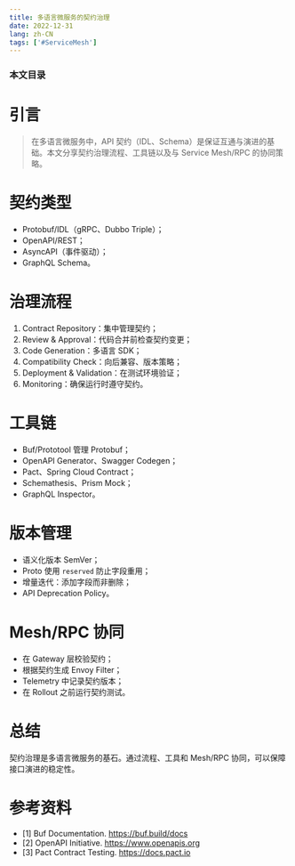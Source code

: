 ```yaml
---
title: 多语言微服务的契约治理
date: 2022-12-31
lang: zh-CN
tags: ['#ServiceMesh']
---
```


### 本文目录
<!-- toc -->

# 引言
> 在多语言微服务中，API 契约（IDL、Schema）是保证互通与演进的基础。本文分享契约治理流程、工具链以及与 Service Mesh/RPC 的协同策略。

# 契约类型
- Protobuf/IDL（gRPC、Dubbo Triple）；
- OpenAPI/REST；
- AsyncAPI（事件驱动）；
- GraphQL Schema。

# 治理流程
1. Contract Repository：集中管理契约；
2. Review & Approval：代码合并前检查契约变更；
3. Code Generation：多语言 SDK；
4. Compatibility Check：向后兼容、版本策略；
5. Deployment & Validation：在测试环境验证；
6. Monitoring：确保运行时遵守契约。

# 工具链
- Buf/Prototool 管理 Protobuf；
- OpenAPI Generator、Swagger Codegen；
- Pact、Spring Cloud Contract；
- Schemathesis、Prism Mock；
- GraphQL Inspector。

# 版本管理
- 语义化版本 SemVer；
- Proto 使用 `reserved` 防止字段重用；
- 增量迭代：添加字段而非删除；
- API Deprecation Policy。

# Mesh/RPC 协同
- 在 Gateway 层校验契约；
- 根据契约生成 Envoy Filter；
- Telemetry 中记录契约版本；
- 在 Rollout 之前运行契约测试。

# 总结
契约治理是多语言微服务的基石。通过流程、工具和 Mesh/RPC 协同，可以保障接口演进的稳定性。

# 参考资料
- [1] Buf Documentation. https://buf.build/docs
- [2] OpenAPI Initiative. https://www.openapis.org
- [3] Pact Contract Testing. https://docs.pact.io
